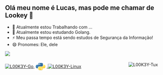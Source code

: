 ## Olá meu nome é Lucas, mas pode me chamar de Lookey 👋

- 🔧 Atualmente estou Trabalhando com ...
- 📘 Atualmente estou estudando Golang.
- ⚡ Meu passa tempo está sendo estudos de Segurança da Informação!
- 😄 Pronomes: Ele, dele

 <div>
  <a href="https://github.com/L00K3Y-DEV">
  <img height="180em" src="https://github-readme-stats.vercel.app/api?username=L00K3Y-DEV&show_icons=true&theme=github_dark&include_all_commits=true&count_private=true"/>
</div>

<div style="display: inline_block"><br>
 <img align="center" alt="L00K3Y-Go" height="30" width="40" src="https://cdn.jsdelivr.net/gh/devicons/devicon/icons/go/go-original-wordmark.svg" />
 <img align="center" alt="L00K3Y-Python" height="30" width="40" src="https://raw.githubusercontent.com/devicons/devicon/master/icons/python/python-original.svg">
 <img align="right" alt="L00K3Y-Tux" src="https://media.tenor.com/images/ccb959edb41a02737755b2209ef7d97a/tenor.gif">
 <img align="center" alt="L00K3Y-Linux" height="30" width="40" src="https://cdn.jsdelivr.net/gh/devicons/devicon/icons/linux/linux-original.svg" />
</div>

##
